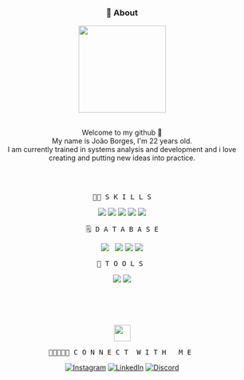 <h3 align="center">👋 About</h3>


<div align="center">
  <img height="175" src="https://media.tenor.com/GfSX-u7VGM4AAAAC/coding.gif"  />
</div>

<br clear="both">

<p align="center">Welcome to my github 👋<br>My name is João Borges, I'm 22 years old.<br>I am currently trained in systems analysis and development and i love creating and putting new ideas into practice.</p>


<div align="center">
  <br/><br/>
 <pre>👨‍💻 S K I L L S</pre> 

 <a href="https://www.java.com" target="_blank"> <img src="https://img.icons8.com/color/48/000000/java-coffee-cup-logo.png"/></a>
  <a href="https://www.javascripttutorial.net/" target="_blank"> <img src="https://img.icons8.com/color/48/000000/javascript.png"/></a> 
 <a href="https://www.w3schools.com/html/" target="_blank"> <img src="https://img.icons8.com/color/48/000000/html-5.png"/></a> 
 <a href="https://www.w3schools.com/css/" target="_blank"> <img src="https://img.icons8.com/color/48/000000/css3.png"/></a> 
 <a href="https://spring.io/" target="_blank"> <img src="https://img.icons8.com/color/48/null/spring-logo.png"/></a>
 </div>

<div align="center">
 
<pre>🗒️ D A T A B A S E</pre>

 <a style="padding-right:8px;" href="https://www.mysql.com/" target="_blank"> <img src="https://img.icons8.com/fluent/50/000000/mysql-logo.png"/></a>
 <a href="https://firebase.google.com" target="_blank"><img src="https://img.icons8.com/color/48/null/firebase.png"/></a>
 <a href="https://www.mongodb.com/" target="_blank"> <img src="https://img.icons8.com/color/50/000000/mongodb.png"/></a>
 <a href="https://redis.io/" target="_blank"> <img src="https://img.icons8.com/color/50/000000/redis.png"/></a>

</div>

<div align="center">
 
   <pre>🚀 T O O L S </pre>
   
<a href="https://icons8.com/icon/9OGIyU8hrxW5/visual-studio-code-2019"><img src="https://img.icons8.com/color/48/000000/visual-studio-code-2019.png"/></a>
<a href="https://icons8.com/icon/61466/intellij-idea"><img src="https://img.icons8.com/color/48/4a90e2/intellij-idea.png"/></a>

</div>

<br>
<br>
<br>
<br>

<div align="center">
  <img src="https://github.com/rajput2107/rajput2107/blob/master/Assets/Handshake.gif" height="33px" />
   <pre>👨🏼‍🤝‍👨🏼 C O N N E C T  W I T H   M E </pre>

 <a href = "https://www.instagram.com/offjaao"><img src="https://img.shields.io/badge/Instagram-F58529?&style=for-the-badge&logo=instagram&logoColor=white" alt="Instagram"></a>
 <a href = "https://www.linkedin.com/in/offjaao/"><img src="https://img.shields.io/badge/LinkedIn-blue?&style=for-the-badge&logo=linkedin&logoColor=white" alt="LinkedIn"/></a>
 <a href = "https://discord.com/users/305429179032141826"><img src="https://img.shields.io/badge/Discord-7289DA?&style=for-the-badge&logo=discord&logoColor=white" alt="Discord"/> 

</div>
